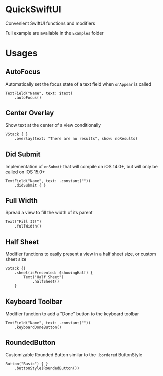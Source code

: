 # QuickSwiftUI

Convenient SwiftUI functions and modifiers

Full example are available in the `Examples` folder

# Usages
## AutoFocus
Automatically set the focus state of a text field when `onAppear` is called

```
TextField("Name", text: $text)
    .autoFocus()
```

## Center Overlay
Show text at the center of a view conditionally

```
VStack { }
    .overlay(text: "There are no results", show: noResults)
```

## Did Submit
Implementation of `onSubmit` that will compile on iOS 14.0+, but will only be called on iOS 15.0+

```
TextField("Name", text: .constant(""))
    .didSubmit { }
```

## Full Width
Spread a view to fill the width of its parent

```
Text("Fill It!")
    .fullWidth()
```

## Half Sheet
Modifier functions to easily present a view in a half sheet size, or custom sheet size

```
VStack {}
    .sheet(isPresented: $showingHalf) {
        Text("Half Sheet")
            .halfSheet()
    }
```

## Keyboard Toolbar
Modifier function to add a "Done" button to the keyboard toolbar

```
TextField("Name", text: .constant(""))
    .keyboardDoneButton()
```

## RoundedButton
Customizable Rounded Button similar to the `.bordered` ButtonStyle

```
Button("Basic") { }
    .buttonStyle(RoundedButton())
```
